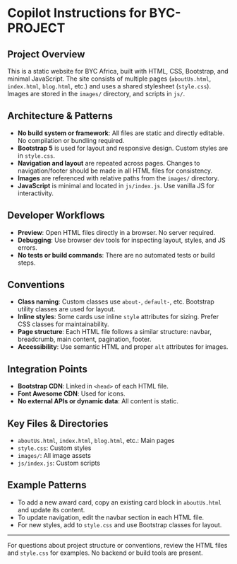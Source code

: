 # Copilot Instructions for BYC-PROJECT

## Project Overview
This is a static website for BYC Africa, built with HTML, CSS, Bootstrap, and minimal JavaScript. The site consists of multiple pages (`aboutUs.html`, `index.html`, `blog.html`, etc.) and uses a shared stylesheet (`style.css`). Images are stored in the `images/` directory, and scripts in `js/`.

## Architecture & Patterns
- **No build system or framework**: All files are static and directly editable. No compilation or bundling required.
- **Bootstrap 5** is used for layout and responsive design. Custom styles are in `style.css`.
- **Navigation and layout** are repeated across pages. Changes to navigation/footer should be made in all HTML files for consistency.
- **Images** are referenced with relative paths from the `images/` directory.
- **JavaScript** is minimal and located in `js/index.js`. Use vanilla JS for interactivity.

## Developer Workflows
- **Preview**: Open HTML files directly in a browser. No server required.
- **Debugging**: Use browser dev tools for inspecting layout, styles, and JS errors.
- **No tests or build commands**: There are no automated tests or build steps.

## Conventions
- **Class naming**: Custom classes use `about-`, `default-`, etc. Bootstrap utility classes are used for layout.
- **Inline styles**: Some cards use inline `style` attributes for sizing. Prefer CSS classes for maintainability.
- **Page structure**: Each HTML file follows a similar structure: navbar, breadcrumb, main content, pagination, footer.
- **Accessibility**: Use semantic HTML and proper `alt` attributes for images.

## Integration Points
- **Bootstrap CDN**: Linked in `<head>` of each HTML file.
- **Font Awesome CDN**: Used for icons.
- **No external APIs or dynamic data**: All content is static.

## Key Files & Directories
- `aboutUs.html`, `index.html`, `blog.html`, etc.: Main pages
- `style.css`: Custom styles
- `images/`: All image assets
- `js/index.js`: Custom scripts

## Example Patterns
- To add a new award card, copy an existing card block in `aboutUs.html` and update its content.
- To update navigation, edit the navbar section in each HTML file.
- For new styles, add to `style.css` and use Bootstrap classes for layout.

---
For questions about project structure or conventions, review the HTML files and `style.css` for examples. No backend or build tools are present.
